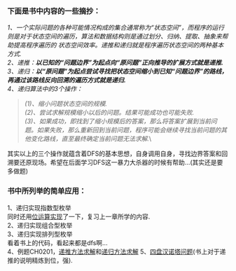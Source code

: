 ### 下面是书中内容的一些摘抄：
_1、一个实际问题的各种可能情况构成的集合通常称为“状态空间”，而程序的运行则是对于状态空间的遍历，算法和数据结构则是通过划分、归纳、提取、抽象来帮助提高程序遍历的
状态空间效率。递推和递归就是程序遍历状态空间的两种基本方式._\
_2、递推：**以已知的“问题边界”为起点向“原问题”正向推导的扩展方式就是递推.**_\
_3、递归：**以“原问题”为起点尝试寻找把状态空间缩小到已知“问题边界”的路线，再通过该路线反向回溯的遍历方式就是递归.**_\
_4、递归算法中的3个操作：_
>_(1)、缩小问题状态空间的规模._\
>_(2)、尝试求解规模缩小以后的问题。结果可能成功也可能失败._\
>_(3)、如果成功，即找到了缩小规模后的答案，那么将答案扩展到当前问题。如果失败，那么重新回到当前问题，程序可能会继续寻找当前问题的其他变化路线，直至最终确定当前问题无法求解._\

其实以上的三个操作就蕴含着DFS的基本思想，自身调用自身，寻找边界答案和回溯要还原现场。希望在后面学习DFS这一暴力大杀器的时候有帮助...(其实还是要多做题)
### 书中所列举的简单应用：
1、递归实现指数型枚举\
同时还用[位运算实现](https://github.com/zezewww/algorithm_learning/blob/master/0x00%E5%9F%BA%E6%9C%AC%E7%AE%97%E6%B3%95/0x02%E4%BD%8D%E8%BF%90%E7%AE%97%E5%AE%9E%E7%8E%B0%E6%8C%87%E6%95%B0%E6%9E%9A%E4%B8%BE(n%3C20).cpp)了一下，复习上一章所学的内容.\
2、递归实现组合型枚举\
3、递归实现排列型枚举\
看着书上的代码，看起来都是dfs啊...\
4、例题CH0201，[递推方法求解](https://github.com/zezewww/algorithm_learning/blob/master/0x00%E5%9F%BA%E6%9C%AC%E7%AE%97%E6%B3%95/0x02%E8%B4%B9%E8%A7%A3%E7%9A%84%E5%BC%80%E5%85%B3_%E9%80%92%E6%8E%A8(ch0201).cpp)和[递归方法求解](https://github.com/zezewww/algorithm_learning/blob/master/0x00%E5%9F%BA%E6%9C%AC%E7%AE%97%E6%B3%95/0x02%E8%B4%B9%E8%A7%A3%E7%9A%84%E5%BC%80%E5%85%B3_%E9%80%92%E5%BD%92(ch0201).cpp)
5、[四盘汉诺塔问题](https://github.com/zezewww/algorithm_learning/blob/master/0x00%E5%9F%BA%E6%9C%AC%E7%AE%97%E6%B3%95/0x02%E6%B1%89%E8%AF%BA%E5%A1%94POJ1958.cpp)(书上对于递推的说明精炼到位，强).
